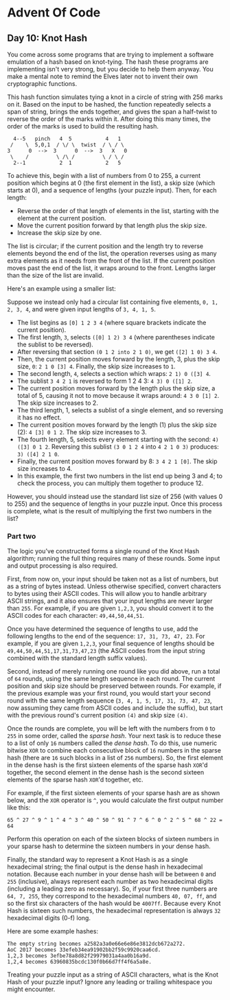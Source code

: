 # Advent Of Code

## Day 10: Knot Hash

You come across some programs that are trying to implement a software emulation
of a hash based on knot-tying. The hash these programs are implementing isn't
very strong, but you decide to help them anyway. You make a mental note to
remind the Elves later not to invent their own cryptographic functions.

This hash function simulates tying a knot in a circle of string with 256 marks
on it. Based on the input to be hashed, the function repeatedly selects a span
of string, brings the ends together, and gives the span a half-twist to reverse
the order of the marks within it. After doing this many times, the order of the
marks is used to build the resulting hash.

```
  4--5   pinch   4  5           4   1
 /    \  5,0,1  / \/ \  twist  / \ / \
3      0  -->  3      0  -->  3   X   0
 \    /         \ /\ /         \ / \ /
  2--1           2  1           2   5
```

To achieve this, begin with a list of numbers from 0 to 255, a current position
which begins at 0 (the first element in the list), a skip size (which starts at
0), and a sequence of lengths (your puzzle input). Then, for each length:

- Reverse the order of that length of elements in the list, starting with the
  element at the current position.
- Move the current position forward by that length plus the skip size.
- Increase the skip size by one.

The list is circular; if the current position and the length try to reverse
elements beyond the end of the list, the operation reverses using as many extra
elements as it needs from the front of the list. If the current position moves
past the end of the list, it wraps around to the front. Lengths larger than the
size of the list are invalid.

Here's an example using a smaller list:

Suppose we instead only had a circular list containing five elements,
`0, 1, 2, 3, 4`, and were given input lengths of `3, 4, 1, 5`.

- The list begins as `[0] 1 2 3 4` (where square brackets indicate the current
  position).
- The first length, `3`, selects `([0] 1 2) 3 4` (where parentheses indicate the
  sublist to be reversed).
- After reversing that section `(0 1 2 into 2 1 0)`, we get `([2] 1 0) 3 4`.
- Then, the current position moves forward by the length, 3, plus the skip
  size, `0`: `2 1 0 [3] 4`. Finally, the skip size increases to `1`.
- The second length, `4`, selects a section which wraps: `2 1) 0 ([3] 4`.
- The sublist `3 4 2 1` is reversed to form 1 2 4 3: `4 3) 0 ([1] 2`.
- The current position moves forward by the length plus the skip size, a total
  of 5, causing it not to move because it wraps around: `4 3 0 [1] 2`. The skip
  size increases to 2.
- The third length, 1, selects a sublist of a single element, and so reversing
  it has no effect.
- The current position moves forward by the length (1) plus the skip size (2):
  `4 [3] 0 1 2`. The skip size increases to 3.
- The fourth length, 5, selects every element starting with the
  second: `4) ([3] 0 1 2`. Reversing this sublist `(3 0 1 2 4` into `4 2 1 0 3)`
  produces: `3) ([4] 2 1 0`.
- Finally, the current position moves forward by 8: `3 4 2 1 [0]`. The skip size
  increases to 4.
- In this example, the first two numbers in the list end up being 3 and 4; to
  check the process, you can multiply them together to produce 12.

However, you should instead use the standard list size of 256 (with values 0 to
255) and the sequence of lengths in your puzzle input. Once this process is
complete, what is the result of multiplying the first two numbers in the list?

### Part two

The logic you've constructed forms a single round of the Knot Hash algorithm;
running the full thing requires many of these rounds. Some input and output
processing is also required.

First, from now on, your input should be taken not as a list of numbers, but as
a string of bytes instead. Unless otherwise specified, convert characters to
bytes using their ASCII codes. This will allow you to handle arbitrary ASCII
strings, and it also ensures that your input lengths are never larger than
`255`. For example, if you are given `1,2,3`, you should convert it to the ASCII
codes for each character: `49,44,50,44,51`.

Once you have determined the sequence of lengths to use, add the following
lengths to the end of the sequence: `17, 31, 73, 47, 23`. For example, if you
are given `1,2,3`, your final sequence of lengths should be
`49,44,50,44,51,17,31,73,47,23` (the ASCII codes from the input string combined
with the standard length suffix values).

Second, instead of merely running one round like you did above, run a total of
`64` rounds, using the same length sequence in each round. The current position
and skip size should be preserved between rounds. For example, if the previous
example was your first round, you would start your second round with the same
length sequence (`3, 4, 1, 5, 17, 31, 73, 47, 23`, now assuming they came from
ASCII codes and include the suffix), but start with the previous round's current
position `(4)` and skip size `(4)`.

Once the rounds are complete, you will be left with the numbers from `0` to
`255` in some order, called the _sparse hash_. Your next task is to reduce these
to a list of only `16` numbers called the _dense hash_. To do this, use numeric
bitwise `XOR` to combine each consecutive block of `16` numbers in the sparse
hash (there are `16` such blocks in a list of `256` numbers). So, the first
element in the dense hash is the first sixteen elements of the sparse hash
`XOR`'d together, the second element in the dense hash is the second sixteen
elements of the sparse hash `XOR`'d together, etc.

For example, if the first sixteen elements of your sparse hash are as shown
below, and the `XOR` operator is `^`, you would calculate the first output number
like this:

```
65 ^ 27 ^ 9 ^ 1 ^ 4 ^ 3 ^ 40 ^ 50 ^ 91 ^ 7 ^ 6 ^ 0 ^ 2 ^ 5 ^ 68 ^ 22 = 64
```

Perform this operation on each of the sixteen blocks of sixteen numbers in your
sparse hash to determine the sixteen numbers in your dense hash.

Finally, the standard way to represent a Knot Hash is as a single hexadecimal
string; the final output is the dense hash in hexadecimal notation. Because each
number in your dense hash will be between `0` and `255` (inclusive), always
represent each number as two hexadecimal digits (including a leading zero as
necessary). So, if your first three numbers are `64, 7, 255`, they correspond to
the hexadecimal numbers `40, 07, ff`, and so the first six characters of the
hash would be `4007ff`. Because every Knot Hash is sixteen such numbers, the
hexadecimal representation is always `32` hexadecimal digits (0-f) long.

Here are some example hashes:

```
The empty string becomes a2582a3a0e66e6e86e3812dcb672a272.
AoC 2017 becomes 33efeb34ea91902bb2f59c9920caa6cd.
1,2,3 becomes 3efbe78a8d82f29979031a4aa0b16a9d.
1,2,4 becomes 63960835bcdc130f0b66d7ff4f6a5a8e.
```

Treating your puzzle input as a string of ASCII characters, what is the Knot
Hash of your puzzle input? Ignore any leading or trailing whitespace you might
encounter.
